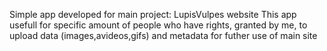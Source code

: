 Simple app developed for main project: LupisVulpes website
This app usefull for specific amount of people who have rights, granted by me, to upload data (images,avideos,gifs) and metadata for futher use of main site 
